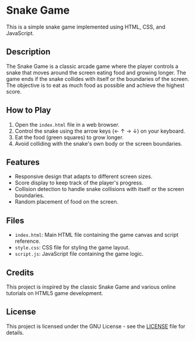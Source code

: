 # Snake Game

This is a simple snake game implemented using HTML, CSS, and JavaScript.

## Description

The Snake Game is a classic arcade game where the player controls a snake that moves around the screen eating food and growing longer. The game ends if the snake collides with itself or the boundaries of the screen. The objective is to eat as much food as possible and achieve the highest score.

## How to Play

1. Open the `index.html` file in a web browser.
2. Control the snake using the arrow keys (← ↑ → ↓) on your keyboard.
3. Eat the food (green squares) to grow longer.
4. Avoid colliding with the snake's own body or the screen boundaries.

## Features

- Responsive design that adapts to different screen sizes.
- Score display to keep track of the player's progress.
- Collision detection to handle snake collisions with itself or the screen boundaries.
- Random placement of food on the screen.

## Files

- `index.html`: Main HTML file containing the game canvas and script reference.
- `style.css`: CSS file for styling the game layout.
- `script.js`: JavaScript file containing the game logic.

## Credits

This project is inspired by the classic Snake Game and various online tutorials on HTML5 game development.

## License

This project is licensed under the GNU License - see the [LICENSE](LICENSE.md) file for details.
